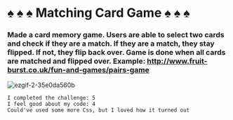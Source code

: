 # ♠️ ♠️ ♠️ Matching Card Game ♠️ ♠️ ♠️ 

### Made a card memory game. Users are able to select two cards and check if they are a match. If they are a match, they stay flipped. If not, they flip back over. Game is done when all cards are matched and flipped over. Example: http://www.fruit-burst.co.uk/fun-and-games/pairs-game 


![ezgif-2-35e0da560b](https://user-images.githubusercontent.com/112281941/201041322-318e75a6-cf4b-414a-98d0-dc6645eac4db.gif)

```
I completed the challenge: 5
I feel good about my code: 4
Could've used some more Css, but I loved how it turned out
```
